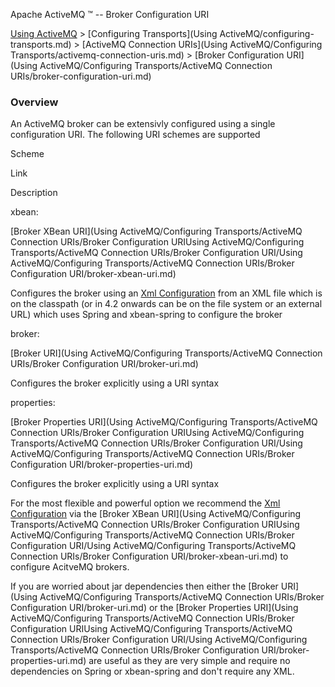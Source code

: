Apache ActiveMQ ™ -- Broker Configuration URI 

[Using ActiveMQ](using-activemq.md) > [Configuring Transports](Using ActiveMQ/configuring-transports.md) > [ActiveMQ Connection URIs](Using ActiveMQ/Configuring Transports/activemq-connection-uris.md) > [Broker Configuration URI](Using ActiveMQ/Configuring Transports/ActiveMQ Connection URIs/broker-configuration-uri.md)


### Overview

An ActiveMQ broker can be extensivly configured using a single configuration URI. The following URI schemes are supported

Scheme

Link

Description

xbean:

[Broker XBean URI](Using ActiveMQ/Configuring Transports/ActiveMQ Connection URIs/Broker Configuration URIUsing ActiveMQ/Configuring Transports/ActiveMQ Connection URIs/Broker Configuration URI/Using ActiveMQ/Configuring Transports/ActiveMQ Connection URIs/Broker Configuration URI/broker-xbean-uri.md)

Configures the broker using an [Xml Configuration](xml-Community/FAQ/configuration.md) from an XML file which is on the classpath (or in 4.2 onwards can be on the file system or an external URL) which uses Spring and xbean-spring to configure the broker

broker:

[Broker URI](Using ActiveMQ/Configuring Transports/ActiveMQ Connection URIs/Broker Configuration URI/broker-uri.md)

Configures the broker explicitly using a URI syntax

properties:

[Broker Properties URI](Using ActiveMQ/Configuring Transports/ActiveMQ Connection URIs/Broker Configuration URIUsing ActiveMQ/Configuring Transports/ActiveMQ Connection URIs/Broker Configuration URI/Using ActiveMQ/Configuring Transports/ActiveMQ Connection URIs/Broker Configuration URI/broker-properties-uri.md)

Configures the broker explicitly using a URI syntax

For the most flexible and powerful option we recommend the [Xml Configuration](xml-Community/FAQ/configuration.md) via the [Broker XBean URI](Using ActiveMQ/Configuring Transports/ActiveMQ Connection URIs/Broker Configuration URIUsing ActiveMQ/Configuring Transports/ActiveMQ Connection URIs/Broker Configuration URI/Using ActiveMQ/Configuring Transports/ActiveMQ Connection URIs/Broker Configuration URI/broker-xbean-uri.md) to configure AcitveMQ brokers.

If you are worried about jar dependencies then either the [Broker URI](Using ActiveMQ/Configuring Transports/ActiveMQ Connection URIs/Broker Configuration URI/broker-uri.md) or the [Broker Properties URI](Using ActiveMQ/Configuring Transports/ActiveMQ Connection URIs/Broker Configuration URIUsing ActiveMQ/Configuring Transports/ActiveMQ Connection URIs/Broker Configuration URI/Using ActiveMQ/Configuring Transports/ActiveMQ Connection URIs/Broker Configuration URI/broker-properties-uri.md) are useful as they are very simple and require no dependencies on Spring or xbean-spring and don't require any XML.

